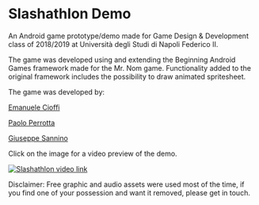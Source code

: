 # Slashathlon Demo

An Android game prototype/demo made for Game Design & Development class of 2018/2019 at Università degli Studi di Napoli Federico II.  

The game was developed using and extending the Beginning Android Games framework made for the Mr. Nom game.
Functionality added to the original framework includes the possibility to draw animated spritesheet.

The game was developed by:  

  [Emanuele Cioffi](https://github.com/ro-nin)
  
  [Paolo Perrotta](https://github.com/PaoloPerrotta)
  
  [Giuseppe Sannino](https://github.com/jehuty18)

Click on the image for a video preview of the demo.


[![Slashathlon video link](https://i.imgur.com/cBjA43s.png)](http://www.youtube.com/watch?v=I0H23J3TGD4 "Slashathlon demo video")


Disclaimer: Free graphic and audio assets were used most of the time, if you find one of your possession and want it removed, please get in touch.
